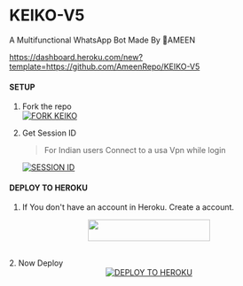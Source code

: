 # KEIKO-V5
A Multifunctional WhatsApp Bot Made By 👻AMEEN

https://dashboard.heroku.com/new?template=https://github.com/AmeenRepo/KEIKO-V5
#### SETUP

1. Fork the repo
    <br>
<a href='https://github.com/AmeenRepo/KEIKO-V5/fork' target="_blank"><img alt='FORK KEIKO' src='https://img.shields.io/badge/Fork Repo-100000?style=for-the-badge&logo=scan&logoColor=white&labelColor=black&color=black'/></a>



2. Get Session ID
   <br>
   > For Indian users Connect to a usa Vpn while login
    
     <a href='https://session.guruapi.tech' target="_blank"><img alt='SESSION ID' src='https://img.shields.io/badge/Session_id-100000?style=for-the-badge&logo=scan&logoColor=white&labelColor=black&color=black'/></a>

#### DEPLOY TO HEROKU

1. If You don't have an account in Heroku. Create a account.
    <br>
<p align="center"><a href="https://signup.heroku.com"> <img src="https://img.shields.io/badge/heroku%20Account-blue?style=for-the-badge&logo=heroku" width="220" height="38.45"/></a></p>
<br>
2. Now Deploy
   <br>
 <div align="center">
  <a href="https://heroku.com/deploy?template=https://github.com/AmeenRepo/KEIKO-V5">
    <img src="https://www.herokucdn.com/deploy/button.svg" alt="DEPLOY TO HEROKU">
  </a>
</div>
